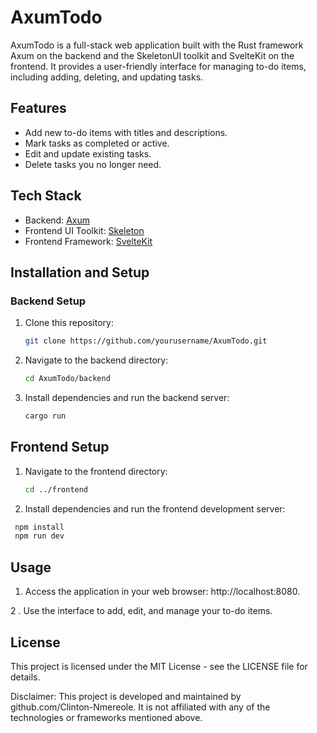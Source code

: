 # AxumTodo

AxumTodo is a full-stack web application built with the Rust framework Axum on the backend and the SkeletonUI toolkit and SvelteKit on the frontend. It provides a user-friendly interface for managing to-do items, including adding, deleting, and updating tasks.

## Features

- Add new to-do items with titles and descriptions.
- Mark tasks as completed or active.
- Edit and update existing tasks.
- Delete tasks you no longer need.

## Tech Stack

- Backend: [Axum](https://github.com/tokio-rs/axum)
- Frontend UI Toolkit: [Skeleton](https://www.skeleton.dev/)
- Frontend Framework: [SvelteKit](https://kit.svelte.dev/)

## Installation and Setup

### Backend Setup

1. Clone this repository:

   ```bash
   git clone https://github.com/yourusername/AxumTodo.git
   ```
2. Navigate to the backend directory:

   ```bash
   cd AxumTodo/backend
   ```
3. Install dependencies and run the backend server:
    ```bash
    cargo run
    ```
   
## Frontend Setup

1. Navigate to the frontend directory:

   ```bash
   cd ../frontend
   ```
2. Install dependencies and run the frontend development server:
   
  ```bash
   npm install
   npm run dev
  ```
## Usage
1. Access the application in your web browser: http://localhost:8080.

2 . Use the interface to add, edit, and manage your to-do items.

## License
This project is licensed under the MIT License - see the LICENSE file for details.

Disclaimer: This project is developed and maintained by github.com/Clinton-Nmereole. It is not affiliated with any of the technologies or frameworks mentioned above.
